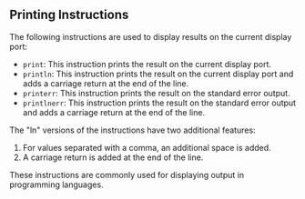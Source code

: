 ## Printing Instructions

The following instructions are used to display results on the current display port:

- `print`: This instruction prints the result on the current display port.
- `println`: This instruction prints the result on the current display port and adds a carriage return at the end of the line.
- `printerr`: This instruction prints the result on the standard error output.
- `printlnerr`: This instruction prints the result on the standard error output and adds a carriage return at the end of the line.

The "ln" versions of the instructions have two additional features:
1. For values separated with a comma, an additional space is added.
2. A carriage return is added at the end of the line.

These instructions are commonly used for displaying output in programming languages.